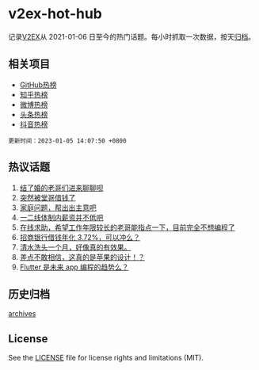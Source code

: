 # v2ex-hot-hub

 记录[V2EX](https://www.v2ex.com/)从 2021-01-06 日至今的热门话题。每小时抓取一次数据，按天[归档](archives)。
 
 ## 相关项目

- [GitHub热榜](https://github.com/lonnyzhang423/github-hot-hub)
- [知乎热榜](https://github.com/lonnyzhang423/zhihu-hot-hub)
- [微博热榜](https://github.com/lonnyzhang423/weibo-hot-hub)
- [头条热榜](https://github.com/lonnyzhang423/toutiao-hot-hub)
- [抖音热榜](https://github.com/lonnyzhang423/douyin-hot-hub)


 `更新时间：2023-01-05 14:07:50 +0800`

## 热议话题

1. [结了婚的老哥们进来聊聊呗](https://www.v2ex.com/t/906551)
1. [突然被堂哥借钱了](https://www.v2ex.com/t/906601)
1. [家庭问题，帮出出主意吧](https://www.v2ex.com/t/906669)
1. [一二线体制内薪资并不低吧](https://www.v2ex.com/t/906514)
1. [在线求助，希望工作年限较长的老哥能指点一下，目前完全不想编程了](https://www.v2ex.com/t/906543)
1. [招商银行借钱年化 3.72%，可以冲么？](https://www.v2ex.com/t/906665)
1. [清水洗头一个月，好像真的有效果。](https://www.v2ex.com/t/906525)
1. [差点不敢相信，这真的是苹果的设计！？](https://www.v2ex.com/t/906588)
1. [Flutter 是未来 app 编程的趋势么？](https://www.v2ex.com/t/906622)

## 历史归档

[archives](archives)

## License

See the [LICENSE](LICENSE) file for license rights and limitations (MIT).
